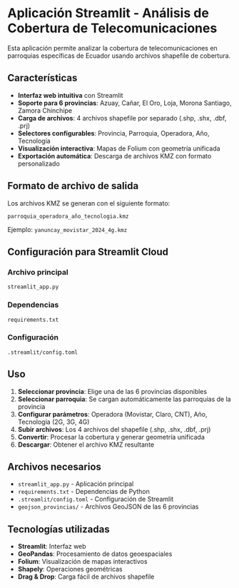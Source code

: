 # Aplicación Streamlit - Análisis de Cobertura de Telecomunicaciones

Esta aplicación permite analizar la cobertura de telecomunicaciones en parroquias específicas de Ecuador usando archivos shapefile de cobertura.

## Características

- **Interfaz web intuitiva** con Streamlit
- **Soporte para 6 provincias**: Azuay, Cañar, El Oro, Loja, Morona Santiago, Zamora Chinchipe
- **Carga de archivos**: 4 archivos shapefile por separado (.shp, .shx, .dbf, .prj)
- **Selectores configurables**: Provincia, Parroquia, Operadora, Año, Tecnología
- **Visualización interactiva**: Mapas de Folium con geometría unificada
- **Exportación automática**: Descarga de archivos KMZ con formato personalizado

## Formato de archivo de salida

Los archivos KMZ se generan con el siguiente formato:
```
parroquia_operadora_año_tecnologia.kmz
```

Ejemplo: `yanuncay_movistar_2024_4g.kmz`

## Configuración para Streamlit Cloud

### Archivo principal
```
streamlit_app.py
```

### Dependencias
```
requirements.txt
```

### Configuración
```
.streamlit/config.toml
```

## Uso

1. **Seleccionar provincia**: Elige una de las 6 provincias disponibles
2. **Seleccionar parroquia**: Se cargan automáticamente las parroquias de la provincia
3. **Configurar parámetros**: Operadora (Movistar, Claro, CNT), Año, Tecnología (2G, 3G, 4G)
4. **Subir archivos**: Los 4 archivos del shapefile (.shp, .shx, .dbf, .prj)
5. **Convertir**: Procesar la cobertura y generar geometría unificada
6. **Descargar**: Obtener el archivo KMZ resultante

## Archivos necesarios

- `streamlit_app.py` - Aplicación principal
- `requirements.txt` - Dependencias de Python
- `.streamlit/config.toml` - Configuración de Streamlit
- `geojson_provincias/` - Archivos GeoJSON de las 6 provincias

## Tecnologías utilizadas

- **Streamlit**: Interfaz web
- **GeoPandas**: Procesamiento de datos geoespaciales
- **Folium**: Visualización de mapas interactivos
- **Shapely**: Operaciones geométricas
- **Drag & Drop**: Carga fácil de archivos shapefile
